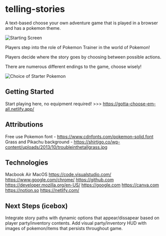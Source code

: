 # telling-stories

A text-based choose your own adventure game that is played in a browser and has a pokemon theme.


![Starting Screen](https://file.notion.so/f/f/a6799029-867e-4fd1-9571-a40b90a542a4/814e1cb1-2853-4c1e-8932-6610ad14e9af/README_sc1.png?id=abe41aa2-565a-4eed-b889-08f8f9110093&table=block&spaceId=a6799029-867e-4fd1-9571-a40b90a542a4&expirationTimestamp=1704441600000&signature=-hH7NI5jEQXpAhRKT61-4jHWLD8tglYYqqoTt9pQhco&downloadName=README_sc1.png)


Players step into the role of Pokemon Trainer in the world of Pokemon!

Players decide where the story goes by choosing between possible actions.

There are numerous different endings to the game, choose wisely!

![Choice of Starter Pokemon](https://file.notion.so/f/f/a6799029-867e-4fd1-9571-a40b90a542a4/625dc278-ecf3-4d22-a303-37dcc63f6615/README_sc2.png?id=3b723e15-0388-4ec4-b75c-697aeb6402c2&table=block&spaceId=a6799029-867e-4fd1-9571-a40b90a542a4&expirationTimestamp=1704441600000&signature=v0sUHODAuQIyG5eeTi1hOU1vtmHIXl3wp5iShq2IWHk&downloadName=README_sc2.png)


## Getting Started

Start playing here, no equipment required! >>> https://gotta-choose-em-all.netlify.app/ 


## Attributions

Free use Pokemon font - https://www.cdnfonts.com/pokemon-solid.font
Grass and Pikachu background - https://shirtigo.co/wp-content/uploads/2013/10/troubleinthetallgrass.jpg


## Technologies

Macbook Air
MacOS
https://code.visualstudio.com/
https://www.google.com/chrome/
https://github.com
https://developer.mozilla.org/en-US/
https://google.com
https://canva.com
https://notion.so
https://netlify.com/


## Next Steps (icebox)

Integrate story paths with dynamic options that appear/dissapear based on player party/inventory contents. 
Add visual party/inventory HUD with images of pokemon/items that persists throughout game.